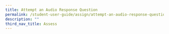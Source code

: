 ```yaml
---
title: Attempt an Audio Response Question
permalink: /student-user-guide/assign/attempt-an-audio-response-question/
description: ""
third_nav_title: Assess
---
```

